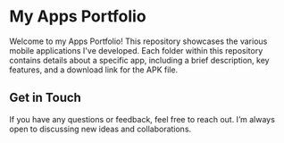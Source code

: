 # My Apps Portfolio
Welcome to my Apps Portfolio! This repository showcases the various mobile applications I've developed. Each folder within this repository contains details about a specific app, including a brief description, key features, and a download link for the APK file.

## Get in Touch
If you have any questions or feedback, feel free to reach out. I’m always open to discussing new ideas and collaborations.
